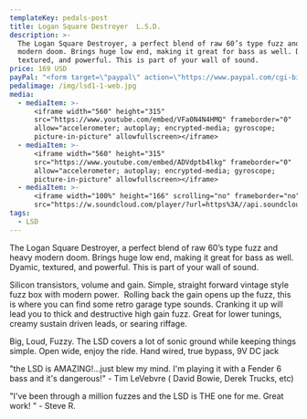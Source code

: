 ```yaml
---
templateKey: pedals-post
title: Logan Square Destroyer  L.S.D.
description: >-
  The Logan Square Destroyer, a perfect blend of raw 60’s type fuzz and heavy
  modern doom. Brings huge low end, making it great for bass as well. Dyamic,
  textured, and powerful. This is part of your wall of sound.
price: 169 USD
payPal: "<form target=\"paypal\" action=\"https://www.paypal.com/cgi-bin/webscr\" method=\"post\">\n<input type=\"hidden\" name=\"cmd\" value=\"_s-xclick\">\n<input type=\"hidden\" name=\"hosted_button_id\" value=\"PMUK4HRKAMFA4\">\n<table>\n<tr><td><input type=\"hidden\" name=\"on0\" value=\"Buy Now\">Buy Now</td></tr><tr><td><select name=\"os0\">\n\t<option value=\"L.S.D.\">L.S.D. $169.00 USD</option>\n</select> </td></tr>\n</table>\n<input type=\"hidden\" name=\"currency_code\" value=\"USD\">\n<input type=\"image\" src=\"https://www.paypalobjects.com/en_US/i/btn/btn_cart_LG.gif\" border=\"0\" name=\"submit\" alt=\"PayPal - The safer, easier way to pay online!\">\n<img alt=\"\" border=\"0\" src=\"https://www.paypalobjects.com/en_US/i/scr/pixel.gif\" width=\"1\" height=\"1\">\n</form>\n\n"
pedalimage: /img/lsd1-1-web.jpg
media:
  - mediaItem: >-
      <iframe width="560" height="315"
      src="https://www.youtube.com/embed/VFa0N4N4HMQ" frameborder="0"
      allow="accelerometer; autoplay; encrypted-media; gyroscope;
      picture-in-picture" allowfullscreen></iframe>
  - mediaItem: >-
      <iframe width="560" height="315"
      src="https://www.youtube.com/embed/ADVdptb4lkg" frameborder="0"
      allow="accelerometer; autoplay; encrypted-media; gyroscope;
      picture-in-picture" allowfullscreen></iframe>
  - mediaItem: >-
      <iframe width="100%" height="166" scrolling="no" frameborder="no"
      src="https://w.soundcloud.com/player/?url=https%3A//api.soundcloud.com/tracks/454227885&amp;color=ff5500"></iframe>
tags:
  - LSD
---
```

The Logan Square Destroyer, a perfect blend of raw 60’s type fuzz and heavy modern doom. Brings huge low end, making it great for bass as well. Dyamic, textured, and powerful. This is part of your wall of sound.

Silicon transistors, volume and gain. Simple, straight forward vintage style fuzz box with modern power.  Rolling back the gain opens up the fuzz, this is where you can find some retro garage type sounds. Cranking it up will lead you to thick and destructive high gain fuzz. Great for lower tunings, creamy sustain driven leads, or searing riffage.

Big, Loud, Fuzzy. The LSD covers a lot of sonic ground while keeping things simple. Open wide, enjoy the ride. Hand wired, true bypass, 9V DC jack

"the LSD is AMAZING!...just blew my mind. I'm playing it with a Fender 6 bass and it's dangerous!" - Tim LeVebvre ( David Bowie, Derek Trucks, etc)

"I've been through a million fuzzes and the LSD is THE one for me. Great work! " - Steve R.
